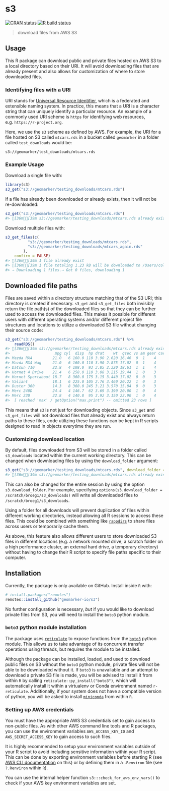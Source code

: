 
<!-- README.md is generated from README.Rmd. Please edit that file -->

# s3

<!-- badges: start -->

[![CRAN
status](https://www.r-pkg.org/badges/version/s3)](https://CRAN.R-project.org/package=s3)
[![R build
status](https://github.com/geomarker-io/s3/workflows/R-CMD-check/badge.svg)](https://github.com/geomarker-io/s3/actions)
<!-- badges: end -->

> download files from AWS S3

## Usage

This R package can download public and private files hosted on AWS S3 to
a local directory based on their URI. It will avoid downloading files
that are already present and also allows for customization of where to
store downloaded files.

### Identifying files with a URI

URI stands for [Universal Resource
Identifier](https://en.wikipedia.org/wiki/Uniform_Resource_Identifier),
which is a federated and extensible naming system. In practice, this
means that a URI is a character string that can uniquely identify a
particular resource. An example of a commonly used URI scheme is `https`
for identifying web resources, e.g. `https://r-project.org`.

Here, we use the `s3` scheme as defined by AWS. For example, the URI for
a file hosted on S3 called `mtcars.rds` in a bucket called `geomarker`
in a folder called `test_downloads` would be:

`s3://geomarker/test_downloads/mtcars.rds`

### Example Usage

Download a single file with:

``` r
library(s3)
s3_get("s3://geomarker/testing_downloads/mtcars.rds")
```

If a file has already been downloaded or already exists, then it will
not be re-downloaded:

``` r
s3_get("s3://geomarker/testing_downloads/mtcars.rds")
#> [36mℹ[39m s3://geomarker/testing_downloads/mtcars.rds already exists at /Users/cole/code/s3/s3_downloads/geomarker/testing_downloads/mtcars.rds
```

Download multiple files with:

``` r
s3_get_files(c(
          "s3://geomarker/testing_downloads/mtcars.rds",
          "s3://geomarker/testing_downloads/mtcars_again.rds"
        ),
    confirm = FALSE)
#> [36mℹ[39m 1 file already exist
#> [36mℹ[39m 1 file totaling 1.23 kB will be downloaded to /Users/cole/code/s3/s3_downloads
#> → Downloading 1 files.→ Got 0 files, downloading 1                            [32m✔[39m Downloaded 1 file in 123ms.
```

## Downloaded file paths

Files are saved within a directory structure matching that of the S3
URI; this directory is created if necessary. `s3_get` and `s3_get_files`
both invisibly return the file path(s) of the downloaded files so that
they can be further used to access the downloaded files. This makes it
possible for different users with different operating systems and/or
different project file structures and locations to utilize a downloaded
S3 file without changing their source code:

``` r
s3_get("s3://geomarker/testing_downloads/mtcars.rds") %>%
    readRDS()
#> [36mℹ[39m s3://geomarker/testing_downloads/mtcars.rds already exists at /Users/cole/code/s3/s3_downloads/geomarker/testing_downloads/mtcars.rds
#>                    mpg cyl  disp  hp drat    wt  qsec vs am gear carb
#> Mazda RX4         21.0   6 160.0 110 3.90 2.620 16.46  0  1    4    4
#> Mazda RX4 Wag     21.0   6 160.0 110 3.90 2.875 17.02  0  1    4    4
#> Datsun 710        22.8   4 108.0  93 3.85 2.320 18.61  1  1    4    1
#> Hornet 4 Drive    21.4   6 258.0 110 3.08 3.215 19.44  1  0    3    1
#> Hornet Sportabout 18.7   8 360.0 175 3.15 3.440 17.02  0  0    3    2
#> Valiant           18.1   6 225.0 105 2.76 3.460 20.22  1  0    3    1
#> Duster 360        14.3   8 360.0 245 3.21 3.570 15.84  0  0    3    4
#> Merc 240D         24.4   4 146.7  62 3.69 3.190 20.00  1  0    4    2
#> Merc 230          22.8   4 140.8  95 3.92 3.150 22.90  1  0    4    2
#>  [ reached 'max' / getOption("max.print") -- omitted 23 rows ]
```

This means that `s3` is not just for downloading objects. Since `s3_get`
and `s3_get_files` will not download files that already exist and always
return paths to these files, code utilizing these functions can be kept
in R scripts designed to read in objects everytime they are run.

### Customizing download location

By default, files downloaded from S3 will be stored in a folder called
`s3_downloads` located within the current working directory. This can be
changed when downloading files by using the `download_folder` argument:

``` r
s3_get("s3://geomarker/testing_downloads/mtcars.rds", download_folder = fs::path_home('~/Desktop/s3_downloads'))
#> [36mℹ[39m s3://geomarker/testing_downloads/mtcars.rds already exists at /Users/cole/~/Desktop/s3_downloads/geomarker/testing_downloads/mtcars.rds
```

This can also be changed for the entire session by using the option
`s3.download_folder`. For example, specifying
`options(s3.download_folder = /scratch/broeg1/s3_downloads)` will write
all downloaded files to `/scratch/broeg1/s3_downloads`.

Using a folder for all downloads will prevent duplication of files
within different working directories, instead allowing all R sessions to
access these files. This could be combined with something like
[`rappdirs`](https://github.com/r-lib/rappdirs) to share files across
users or temporarily cache them.

As above, this feature also allows different users to store downloaded
S3 files in different locations (e.g. a network mounted drive, a scratch
folder on a high performance cluster, an external hard drive, a
temporary directory) without having to change their R script to specify
file paths specific to their computer.

## Installation

Currently, the package is only available on GitHub. Install inside `R`
with:

``` r
# install.packages("remotes")
remotes::install_github("geomarker-io/s3")
```

No further configuration is necessary, *but* if you would like to
download private files from S3, you will need to install the `boto3`
python module.

### `boto3` python module installation

The package uses [`reticulate`](https://rstudio.github.io/reticulate/)
to expose functions from the
[`boto3`](https://boto3.amazonaws.com/v1/documentation/api/latest/index.html)
python module. This allows us to take advantage of its concurrent
transfer operations using threads, but requires the module to be
installed.

Although the package can be installed, loaded, and used to download
public files on S3 without the `boto3` python module, private files will
not be able to be downloaded without it. If `boto3` is unavailable and
an attempt to download a private S3 file is made, you will be advised to
install it from within `R` by calling `reticulate::py_install("boto3")`,
which will automatically install it within a virtualenv or Conda
environment named `r-reticulate`. Additionally, if your system does not
have a compatible version of python, you will be asked to install
[`miniconda`](https://docs.conda.io/en/latest/miniconda.html) from
within `R`.

### Setting up AWS credentials

You must have the appropriate AWS S3 credentials set to gain access to
non-public files. As with other AWS command line tools and R packages,
you can use the environment variables `AWS_ACCESS_KEY_ID` and
`AWS_SECRET_ACCESS_KEY` to gain access to such files.

It is highly recommended to setup your environment variables outside of
your R script to avoid including sensitive information within your R
script. This can be done by exporting environment variables before
starting R (see [AWS CLI
documentation](https://docs.aws.amazon.com/cli/latest/userguide/cli-configure-envvars.html)
on this) or by defining them in a `.Renviron` file (see `?.Renviron`
within `R`).

You can use the internal helper function `s3:::check_for_aws_env_vars()`
to check if your AWS key environment variables are set.

